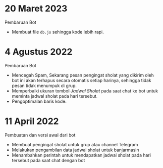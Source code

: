 # 20 Maret 2023

Pembaruan Bot

- Membuat file `db.js` sehingga kode lebih rapi.

# 4 Agustus 2022

Pembaruan Bot

- Mencegah Spam, Sekarang pesan pengingat sholat yang dikirim oleh bot ini akan terhapus secara otomatis setiap harinya, sehingga tidak pesan tidak menumpuk di grup.
- Memperbaiki ukuran tombol _Jadwal Sholat_ pada saat chat ke bot untuk meminta jadwal sholat pada hari tersebut.
- Pengoptimalan baris kode.

# 11 April 2022

Pembuatan dan versi awal dari bot

- Membuat pengingat sholat untuk grup atau channel Telegram
- Melakukan pengambilan data jadwal sholat untuk banjarmasin
- Menambahkan perintah untuk mendapatkan jadwal sholat pada hari tersebut pada saat chat dengan bot

